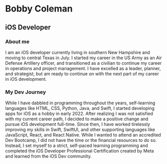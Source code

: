 # Bobby Coleman
## iOS Developer

### About me
I am an iOS developer currently living in southern New Hampshire and moving to central Texas in July.  I started my career in the US Army as an Air Defense Artillery officer, and transitioned as a civilian to continue my career in operations and project management. I have excelled as a leader, planner, and strategist, but am ready to continue on with the next part of my career in iOS development.

### My Dev Journey
While I have dabbled in programming throughout the years, self-learning languages like HTML, CSS, Python, Java, and Swift, I started developing apps for iOS as a hobby in early 2022. After realizing I was not satisfied with my current career path, I decided to make a positive change and pursue iOS development full-time. Since then, I have worked tirelessly improving my skills in Swift, SwiftUI, and other supporting languages like JavaScript, React, and React Native. While I wanted to attend an accredited Dev Bootcamp, I did not have the time or the financial resources to do so. Instead, I set myself to a strict, self-paced learning programming and completed the iOS Developer Professional Certification created by Meta and learned from the iOS Dev community.

<!--
**bobbycoleman-dev/bobbycoleman-dev** is a ✨ _special_ ✨ repository because its `README.md` (this file) appears on your GitHub profile.

Here are some ideas to get you started:

- 🔭 I’m currently working on ...
- 🌱 I’m currently learning ...
- 👯 I’m looking to collaborate on ...
- 🤔 I’m looking for help with ...
- 💬 Ask me about ...
- 📫 How to reach me: ...
- 😄 Pronouns: ...
- ⚡ Fun fact: ...
-->

